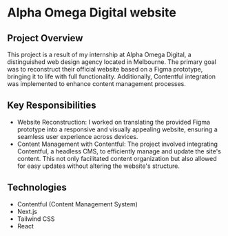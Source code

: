 # Alpha Omega Digital website

## Project Overview
This project is a result of my internship at Alpha Omega Digital, a distinguished web design agency located in Melbourne. The primary goal was to reconstruct their official website based on a Figma prototype, bringing it to life with full functionality. Additionally, Contentful integration was implemented to enhance content management processes.

## Key Responsibilities
* Website Reconstruction: I worked on translating the provided Figma prototype into a responsive and visually appealing website, ensuring a seamless user experience across devices.
* Content Management with Contentful: The project involved integrating Contentful, a headless CMS, to efficiently manage and update the site's content. This not only facilitated content organization but also allowed for easy updates without altering the website's structure.

## Technologies
* Contentful (Content Management System)
* Next.js
* Tailwind CSS
* React





